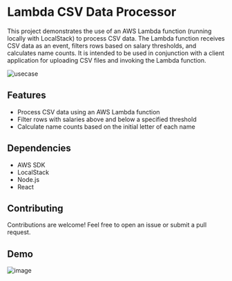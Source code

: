 # Lambda CSV Data Processor

This project demonstrates the use of an AWS Lambda function (running locally with LocalStack) to process CSV data. The Lambda function receives CSV data as an event, filters rows based on salary thresholds, and calculates name counts. It is intended to be used in conjunction with a client application for uploading CSV files and invoking the Lambda function.

![usecase](https://github.com/ahmedX999/CSV-Data-Processor/assets/104841511/506e5d8d-c30c-48a9-9cca-9a6210c86a98)



## Features

- Process CSV data using an AWS Lambda function
- Filter rows with salaries above and below a specified threshold
- Calculate name counts based on the initial letter of each name

## Dependencies

- AWS SDK
- LocalStack
- Node.js
- React

## Contributing

Contributions are welcome! Feel free to open an issue or submit a pull request.

## Demo

![image](https://github.com/ahmedX999/CSV-Data-Processor/assets/104841511/a3e91bc2-5791-4c10-8e1e-3a71353add6f)




